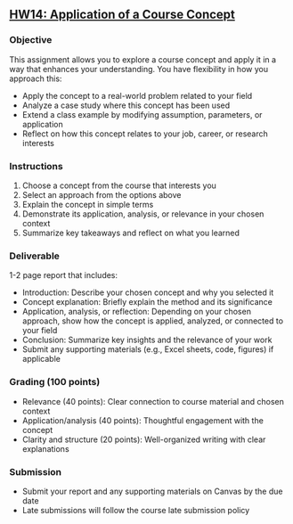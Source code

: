 ## [HW14: Application of a Course Concept](https://aselshall.github.io/aea/hw/hw14)

### Objective
This assignment allows you to explore a course concept and apply it in a way that enhances your understanding. You have flexibility in how you approach this:  
- Apply the concept to a real-world problem related to your field
- Analyze a case study where this concept has been used  
- Extend a class example by modifying assumption, parameters, or application
- Reflect on how this concept relates to your job, career, or research interests

### Instructions
1. Choose a concept from the course that interests you  
2. Select an approach from the options above  
3. Explain the concept in simple terms 
4. Demonstrate its application, analysis, or relevance in your chosen context  
5. Summarize key takeaways and reflect on what you learned

### Deliverable  
1-2 page report that includes:  
- Introduction: Describe your chosen concept and why you selected it
- Concept explanation: Briefly explain the method and its significance
- Application, analysis, or reflection: Depending on your chosen approach, show how the concept is applied, analyzed, or connected to your field
- Conclusion: Summarize key insights and the relevance of your work
- Submit any supporting materials (e.g., Excel sheets, code, figures) if applicable

### Grading (100 points)  
- Relevance (40 points): Clear connection to course material and chosen context  
- Application/analysis (40 points): Thoughtful engagement with the concept
- Clarity and structure (20 points): Well-organized writing with clear explanations

### Submission  
- Submit your report and any supporting materials on Canvas by the due date
- Late submissions will follow the course late submission policy  
